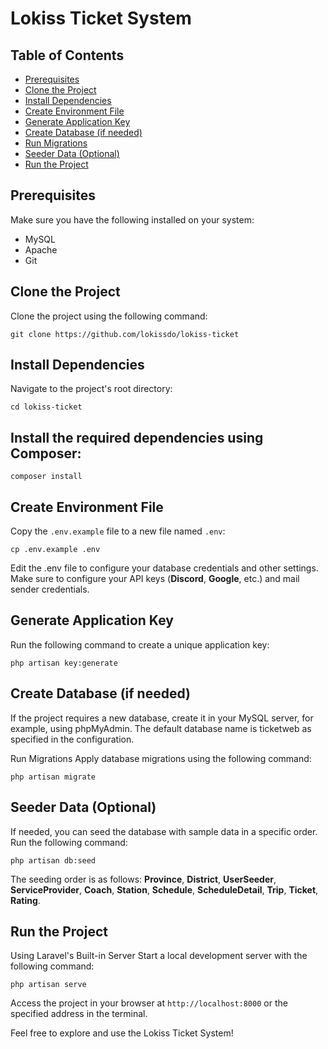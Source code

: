 # Lokiss Ticket System

## Table of Contents
- [Prerequisites](#prerequisites)
- [Clone the Project](#clone-the-project)
- [Install Dependencies](#install-dependencies)
- [Create Environment File](#create-environment-file)
- [Generate Application Key](#generate-application-key)
- [Create Database (if needed)](#create-database-if-needed)
- [Run Migrations](#run-migrations)
- [Seeder Data (Optional)](#seeder-data-optional)
- [Run the Project](#run-the-project)

## Prerequisites
Make sure you have the following installed on your system:
- MySQL
- Apache
- Git

## Clone the Project
Clone the project using the following command:
    
    git clone https://github.com/lokissdo/lokiss-ticket
    
## Install Dependencies
Navigate to the project's root directory:
    
    cd lokiss-ticket
    
## Install the required dependencies using Composer:

    
    composer install
    
## Create Environment File
Copy the `.env.example` file to a new file named `.env`:
    
    cp .env.example .env
    
Edit the .env file to configure your database credentials and other settings. Make sure to configure your API keys (**Discord**, **Google**, etc.) and mail sender credentials.

## Generate Application Key
Run the following command to create a unique application key:
    
    php artisan key:generate
    
## Create Database (if needed)
If the project requires a new database, create it in your MySQL server, for example, using phpMyAdmin. The default database name is ticketweb as specified in the configuration.

Run Migrations
Apply database migrations using the following command:
    
    php artisan migrate
    
## Seeder Data (Optional)
If needed, you can seed the database with sample data in a specific order. Run the following command:
    
    php artisan db:seed
    
The seeding order is as follows: **Province**, **District**, **UserSeeder**, **ServiceProvider**, **Coach**, **Station**, **Schedule**, **ScheduleDetail**, **Trip**, **Ticket**, **Rating**.

## Run the Project
Using Laravel's Built-in Server
Start a local development server with the following command:
    
    php artisan serve
    
Access the project in your browser at   `http://localhost:8000` or the specified address in the terminal.

Feel free to explore and use the Lokiss Ticket System!